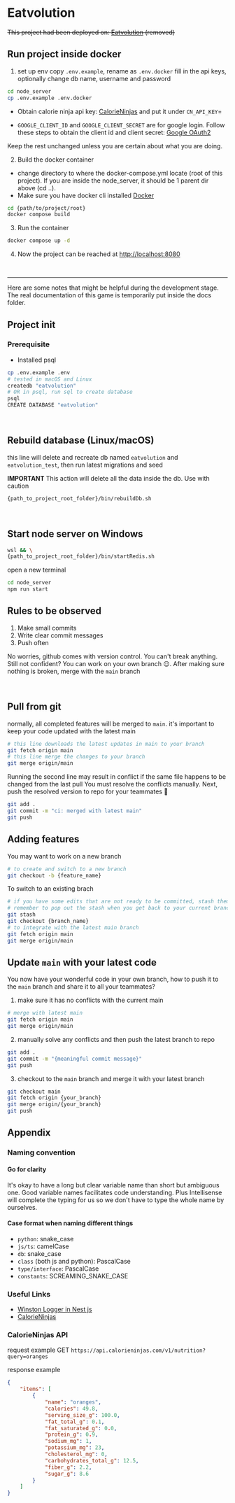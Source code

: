 # Eatvolution

~~This project had been deployed on: [Eatvolution](https://eatvolution.yt20chill.me) (removed)~~


## Run project inside docker
1. set up env
copy `.env.example`, rename as `.env.docker`
fill in the api keys, optionally change db name, username and password

```bash (for linux/mac)
cd node_server
cp .env.example .env.docker
```
- Obtain calorie ninja api key: [CalorieNinjas](https://calorieninjas.com/) and put it under `CN_API_KEY`=

- `GOOGLE_CLIENT_ID` and `GOOGLE_CLIENT_SECRET` are for google login. Follow these steps to obtain the client id and client secret: [Google OAuth2](https://developers.google.com/identity/protocols/oauth2)

Keep the rest unchanged unless you are certain about what you are doing.

2. Build the docker container
- change directory to where the docker-compose.yml locate (root of this project). If you are inside the node_server, it should be 1 parent dir above (cd ..).
- Make sure you have docker cli installed [Docker](https://www.docker.com/)

```bash
cd {path/to/project/root}
docker compose build
```

3. Run the container

```bash
docker compose up -d
```

4. Now the project can be reached at [http://localhost:8080](http://localhost:8080)

&nbsp;

---
Here are some notes that might be helpful during the development stage. The real documentation of this game is temporarily put inside the docs folder.

## Project init

### Prerequisite
- Installed psql

```bash
cp .env.example .env
# tested in macOS and Linux
createdb "eatvolution"
# OR in psql, run sql to create database
psql
CREATE DATABASE "eatvolution"
```

&nbsp;


## Rebuild database (Linux/macOS)
this line will delete and recreate db named `eatvolution` and `eatvolution_test`, then run latest migrations and seed

**IMPORTANT** This action will delete all the data inside the db. Use with caution
```bash
{path_to_project_root_folder}/bin/rebuildDb.sh
```

&nbsp;

## Start node server on Windows

```bash
wsl && \
{path_to_project_root_folder}/bin/startRedis.sh
```
open a new terminal
```bash
cd node_server
npm run start
```

## Rules to be observed

1. Make small commits
2. Write clear commit messages
3. Push often

No worries, github comes with version control. You can't break anything.
Still not confident? You can work on your own branch 😌. After making sure nothing is broken, merge with the `main` branch

&nbsp;

## Pull from git

normally, all completed features will be merged to `main`.
it's important to keep your code updated with the latest main

```bash
# this line downloads the latest updates in main to your branch
git fetch origin main
# this line merge the changes to your branch
git merge origin/main
```

Running the second line may result in conflict if the same file happens to be changed from the last pull
You must resolve the conflicts manually. Next, push the resolved version to repo for your teammates 🥰

```bash
git add .
git commit -m "ci: merged with latest main"
git push
```

## Adding features

You may want to work on a new branch

```bash
# to create and switch to a new branch
git checkout -b {feature_name}
```

To switch to an existing brach

```bash
# if you have some edits that are not ready to be committed, stash them temporarily
# remember to pop out the stash when you get back to your current branch by git stash pop
git stash
git checkout {branch_name}
# to integrate with the latest main branch
git fetch origin main
git merge origin/main
```

## Update `main` with your latest code

You now have your wonderful code in your own branch, how to push it to the `main` branch and share it to all your teammates?

1. make sure it has no conflicts with the current main
```bash
# merge with latest main
git fetch origin main
git merge origin/main
```
2. manually solve any conflicts and then push the latest branch to repo
```bash
git add .
git commit -m "{meaningful commit message}"
git push
```

3. checkout to the `main` branch and merge it with your latest branch
```bash
git checkout main
git fetch origin {your_branch}
git merge origin/{your_branch}
git push
```

## Appendix

### Naming convention

#### Go for clarity

It's okay to have a long but clear variable name than short but ambiguous one. Good variable names facilitates code understanding. Plus Intellisense will complete the typing for us so we don't have to type the whole name by ourselves.

#### Case format when naming different things

- `python`: snake_case
- `js/ts`: camelCase
- `db`: snake_case
- `class` (both js and python): PascalCase
- `type/interface`: PascalCase
- `constants`: SCREAMING_SNAKE_CASE

### Useful Links

- [Winston Logger in Nest js](https://timothy.hashnode.dev/advance-your-nestjs-application-with-winston-logger-a-step-by-step-guide)
- [CalorieNinjas](https://calorieninjas.com/)
  &nbsp;

### CalorieNinjas API

request example
GET `https://api.calorieninjas.com/v1/nutrition?query=oranges`

response example

```json
{
	"items": [
		{
			"name": "oranges",
			"calories": 49.8,
			"serving_size_g": 100.0,
			"fat_total_g": 0.1,
			"fat_saturated_g": 0.0,
			"protein_g": 0.9,
			"sodium_mg": 1,
			"potassium_mg": 23,
			"cholesterol_mg": 0,
			"carbohydrates_total_g": 12.5,
			"fiber_g": 2.2,
			"sugar_g": 8.6
		}
	]
}
```
